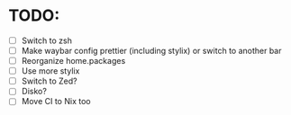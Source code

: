 # TODO:

- [ ] Switch to zsh
- [ ] Make waybar config prettier (including stylix) or switch to another bar
- [ ] Reorganize home.packages
- [ ] Use more stylix
- [ ] Switch to Zed?
- [ ] Disko?
- [ ] Move CI to Nix too
